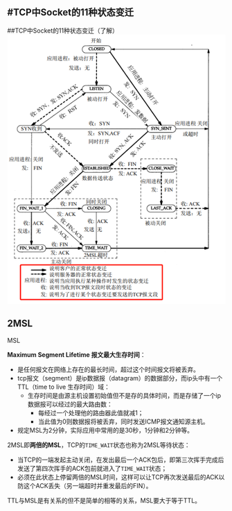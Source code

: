 #TCP中Socket的11种状态变迁
---
##TCP中Socket的11种状态变迁（了解）
![](/assets/TCP中Socket状态变迁.png)

## 2MSL

MSL

**Maximum Segment Lifetime 报文最大生存时间**：

* 是任何报文在网络上存在的最长时间，超过这个时间报文将被丢弃。
* tcp报文（segment）是ip数据报（datagram）的数据部分，而ip头中有一个TTL（time to live 生存时间）域：
  * 生存时间是由源主机设置初始值但不是存的具体时间，而是存储了一个ip数据报可以经过的最大路由数：
    * 每经过一个处理他的路由器此值就减1；
    * 当此值为0则数据报将被丢弃，同时发送ICMP报文通知源主机。
* 规定MSL为2分钟，实际应用中常用的是30秒，1分钟和2分钟等。

2MSL即**两倍的MSL**，TCP的`TIME_WAIT`状态也称为2MSL等待状态：

- 当TCP的一端发起主动关闭，在发出最后一个ACK包后，即第三次挥手完成后发送了第四次挥手的ACK包前就进入了`TIME_WAIT`状态；
- 必须在此状态上停留两倍的MSL时间，这样可以让TCP再次发送最后的ACK以防这个ACK丢失（另一端超时并重发最后的FIN）。

TTL与MSL是有关系的但不是简单的相等的关系，MSL要大于等于TTL。

